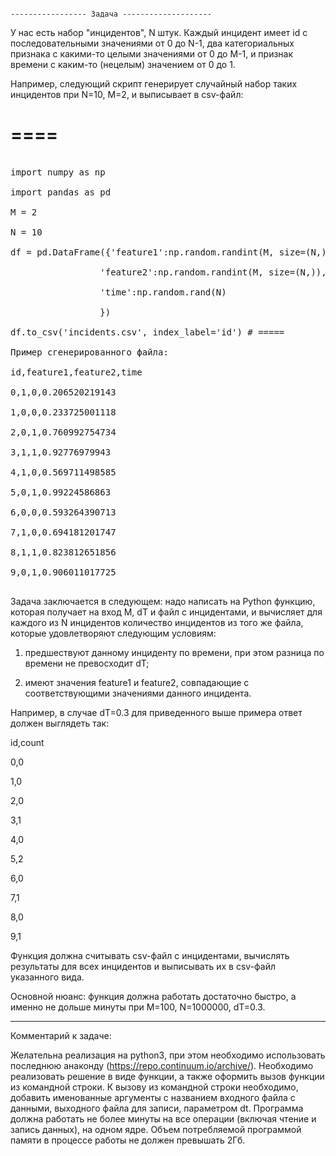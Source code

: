                                                                                                       ----------------- Задача --------------------

У нас есть набор "инцидентов", N штук. Каждый инцидент имеет id с последовательными значениями от 0 до N-1, два категориальных признака с какими-то целыми значениями от 0 до M-1, и признак времени с каким-то (нецелым) значением от 0 до 1.

Например, следующий скрипт генерирует случайный набор таких инцидентов при N=10, M=2, и выписывает в csv-файл:

# ====
<pre>

import numpy as np

import pandas as pd

M = 2

N = 10

df = pd.DataFrame({'feature1':np.random.randint(M, size=(N,)),

                 'feature2':np.random.randint(M, size=(N,)),

                 'time':np.random.rand(N)

                 })

df.to_csv('incidents.csv', index_label='id') # =====

Пример сгенерированного файла:

id,feature1,feature2,time

0,1,0,0.206520219143

1,0,0,0.233725001118

2,0,1,0.760992754734

3,1,1,0.92776979943

4,1,0,0.569711498585

5,0,1,0.99224586863

6,0,0,0.593264390713

7,1,0,0.694181201747

8,1,1,0.823812651856

9,0,1,0.906011017725

</pre>

Задача заключается в следующем: надо написать на Python функцию, которая получает на вход M, dT и файл с инцидентами, и вычисляет для каждого из N инцидентов количество инцидентов из того же файла, которые удовлетворяют следующим условиям:

1) предшествуют данному инциденту по времени, при этом разница по времени не превосходит dT;

2) имеют значения feature1 и feature2, совпадающие с соответствующими значениями данного инцидента.

 

Например, в случае dT=0.3 для приведенного выше примера ответ должен выглядеть так:

id,count

0,0

1,0

2,0

3,1

4,0

5,2

6,0

7,1

8,0

9,1

Функция должна считывать csv-файл с инцидентами, вычислять результаты для всех инцидентов и выписывать их в csv-файл указанного вида.

Основной нюанс: функция должна работать достаточно быстро, а именно не дольше минуты при M=100, N=1000000, dT=0.3.

---
Комментарий к задаче:

Желательна реализация на python3, при этом необходимо использовать последнюю анаконду (https://repo.continuum.io/archive/). Необходимо реализовать решение в виде функции, а также оформить вызов функции из командной строки. К вызову из командной строки необходимо, добавить именованные аргументы с названием входного файла с данными, выходного файла для записи, параметром dt. Программа должна работать не более минуты на все операции (включая чтение и запись данных), на одном ядре. Объем потребляемой программой памяти в процессе работы не должен превышать 2Гб.


 
